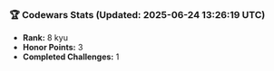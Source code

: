### 🏆 Codewars Stats (Updated: 2025-06-24 13:26:19 UTC)

- **Rank:** 8 kyu
- **Honor Points:** 3
- **Completed Challenges:** 1
